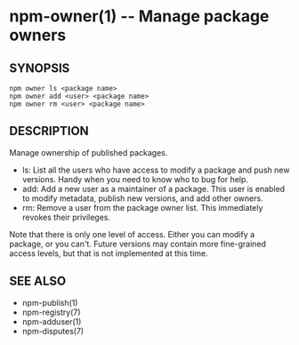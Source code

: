 npm-owner(1) -- Manage package owners
=====================================














































































<extoc></extoc>

## SYNOPSIS

    npm owner ls <package name>
    npm owner add <user> <package name>
    npm owner rm <user> <package name>

## DESCRIPTION

Manage ownership of published packages.

* ls:
  List all the users who have access to modify a package and push new versions.
  Handy when you need to know who to bug for help.
* add:
  Add a new user as a maintainer of a package.  This user is enabled to modify
  metadata, publish new versions, and add other owners.
* rm:
  Remove a user from the package owner list.  This immediately revokes their
  privileges.

Note that there is only one level of access.  Either you can modify a package,
or you can't.  Future versions may contain more fine-grained access levels, but
that is not implemented at this time.

## SEE ALSO

* npm-publish(1)
* npm-registry(7)
* npm-adduser(1)
* npm-disputes(7)

